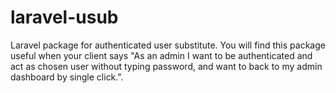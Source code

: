 # laravel-usub
Laravel package for authenticated user substitute. You will find this package useful when your client says "As an admin I want to be authenticated and act as chosen user without typing password, and want to back to my admin dashboard by single click.".
